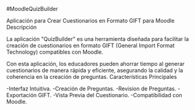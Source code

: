 #MoodleQuizBuilder

Aplicación para Crear Cuestionarios en Formato GIFT para Moodle
Descripción

La aplicación "QuizBuilder" es una herramienta diseñada para facilitar la creación de cuestionarios en formato GIFT (General Import Format Technology) 
compatibles con Moodle. 

Con esta aplicación, los educadores pueden ahorrar tiempo al generar cuestionarios de manera rápida y eficiente, asegurando la calidad y la coherencia en la creación de preguntas.
Características Principales

-Interfaz Intuitiva.
-Creación de Preguntas.
-Revision de Preguntas.
-Exportación GIFT.
-Vista Previa del Cuestionario.
-Compatibilidad con Moodle.

